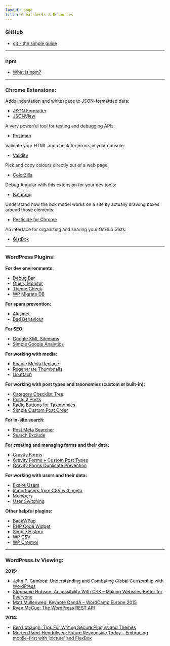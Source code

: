 ```yaml
---
layout: page
title: Cheatsheets & Resources
---
```


### GitHub

- [git - the simple guide](http://rogerdudler.github.io/git-guide/)

---

### npm

- [What is npm?](https://docs.npmjs.com/getting-started/what-is-npm)

---

### Chrome Extensions:

Adds indentation and whitespace to JSON-formattted data:

- [JSON Formatter](https://chrome.google.com/webstore/detail/json-formatter/bcjindcccaagfpapjjmafapmmgkkhgoa)
- [JSONView](https://chrome.google.com/webstore/detail/jsonview/chklaanhfefbnpoihckbnefhakgolnmc)

A very powerful tool for testing and debugging APIs:

- [Postman](https://chrome.google.com/webstore/detail/postman/fhbjgbiflinjbdggehcddcbncdddomop)

Validate your HTML and check for errors in your console:

- [Validity](https://chrome.google.com/webstore/detail/validity/bbicmjjbohdfglopkidebfccilipgeif)

Pick and copy colours directly out of a web page:

- [ColorZilla](https://chrome.google.com/webstore/detail/colorzilla/bhlhnicpbhignbdhedgjhgdocnmhomnp)

Debug Angular with this extension for your dev tools:

- [Batarang](https://chrome.google.com/webstore/detail/angularjs-batarang/ighdmehidhipcmcojjgiloacoafjmpfk)

Understand how the box model works on a site by actually drawing boxes around those elements:

- [Pesticide for Chrome](https://chrome.google.com/webstore/detail/pesticide-for-chrome/bblbgcheenepgnnajgfpiicnbbdmmooh)

An interface for organizing and sharing your GitHub Gists:

- [GistBox](https://chrome.google.com/webstore/detail/gistbox/caoihfibgoiiakncomhccbflmlgjaohf)

---

### WordPress Plugins:

**For dev environments:**

- [Debug Bar](https://wordpress.org/plugins/debug-bar/)
- [Query Monitor](https://wordpress.org/plugins/query-monitor/)
- [Theme Check](https://wordpress.org/plugins/theme-check/)
- [WP Migrate DB](https://wordpress.org/plugins/wp-migrate-db/)

**For spam prevention:**

- [Akismet](https://wordpress.org/plugins/akismet/)
- [Bad Behaviour](https://wordpress.org/plugins/bad-behavior/)

**For SEO:**

- [Google XML Sitemaps](https://wordpress.org/plugins/google-sitemap-generator/)
- [Simple Google Analytics](https://wordpress.org/plugins/simple-google-analytics/)

**For working with media:**

- [Enable Media Replace](https://wordpress.org/plugins/enable-media-replace/)
- [Regenerate Thumbnails](https://wordpress.org/plugins/regenerate-thumbnails/)
- [Unattach](https://wordpress.org/plugins/unattach/)

**For working with post types and taxonomies (custom or built-in):**

- [Category Checklist Tree](https://wordpress.org/plugins/category-checklist-tree/)
- [Posts 2 Posts](https://wordpress.org/plugins/posts-to-posts/)
- [Radio Buttons for Taxonomies](https://wordpress.org/plugins/radio-buttons-for-taxonomies/)
- [Simple Custom Post Order](https://wordpress.org/plugins/simple-custom-post-order/)

**For in-site search:**

- [Post Meta Searcher](https://wordpress.org/plugins/post-meta-searcher/)
- [Search Exclude](https://wordpress.org/plugins/search-exclude/)

**For creating and managing forms and their data:**

- [Gravity Forms](http://www.gravityforms.com/)
- [Gravity Forms + Custom Post Types](https://wordpress.org/plugins/gravity-forms-custom-post-types/)
- [Gravity Forms Duplicate Prevention](https://wordpress.org/plugins/gravity-forms-duplicate-prevention/)

**For working with users and their data:**

- [Expire Users](https://wordpress.org/plugins/expire-users/)
- [Import users from CSV with meta](https://wordpress.org/plugins/import-users-from-csv-with-meta/)
- [Members](https://wordpress.org/plugins/members/)
- [User Switching](https://wordpress.org/plugins/user-switching/)

**Other helpful plugins:**

- [BackWPup](https://wordpress.org/plugins/backwpup/)
- [PHP Code Widget](https://wordpress.org/plugins/php-code-widget/)
- [Simple History](https://wordpress.org/plugins/simple-history/)
- [WP CSV](https://wordpress.org/plugins/wp-csv/)
- [WP Crontrol](https://wordpress.org/plugins/wp-crontrol/)

---

### WordPress.tv Viewing:

**2015:**

- [John P. Gamboa: Understanding and Combating Global Censorship with WordPress](http://wordpress.tv/2015/10/02/john-p-gamboa-understanding-and-combating-global-censorship-with-wordpress/)
- [Stephanie Hobson: Accessibility With CSS – Making Websites Better for Everyone](http://wordpress.tv/2014/09/02/stephanie-hobson-accessibility-with-css-making-websites-better-for-everyone/)
- [Matt Mullenweg: Keynote QandA – WordCamp Europe 2015](http://wordpress.tv/2015/07/04/matt-mullenweg-keynote-qanda-wordcamp-europe-2015/)
- [Ryan McCue: The WordPress REST API](http://wordpress.tv/2015/10/02/ryan-mccue-wordpress-rest-api/)

**2014:**

- [Ben Lobaugh: Tips For Writing Secure Plugins and Themes](http://wordpress.tv/2014/09/11/ben-lobaugh-tips-for-writing-secure-plugins-and-themes/)
- [Morten Rand-Hendriksen: Future Responsive Today – Embracing mobile-first with ‘picture’ and FlexBox](http://wordpress.tv/2014/09/17/morten-rand-hendriksen-future-responsive-today-embracing-mobile-first-with-and-flexbox/)
